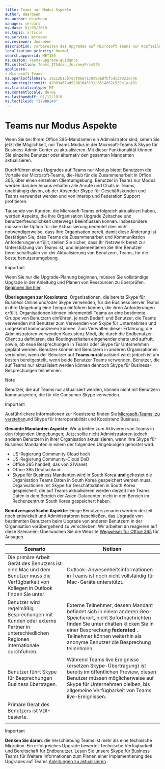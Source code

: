 ```yaml
---
title: Teams nur Modus Aspekte
author: dearbeen
ms.author: dearbeen
manager: serdars
ms.date: 01/09/2019
ms.topic: article
ms.service: msteams
ms.reviewer: dearbeen
description: Vorbereiten des Upgrades auf Microsoft Teams nur Kopfzeilen herunterladen
localization_priority: Normal
search.appverid: MET150
ms.custom: Teams-upgrade-guidance
MS.collection: Teams_ITAdmin_JourneyFromSfB
appliesto:
- Microsoft Teams
ms.openlocfilehash: 39212613b7ecf86e7138c90adfbf5dc3a021ac46
ms.sourcegitcommit: 42083a67ad92d81643131c8514d82c529a1ac491
ms.translationtype: MT
ms.contentlocale: de-DE
ms.lasthandoff: 01/12/2019
ms.locfileid: "27988240"
---
```

# <a name="teams-only-mode-considerations"></a>Teams nur Modus Aspekte

Wenn Sie bei Ihrem Office 365-Mandanten ein Administrator sind, sehen Sie jetzt die Möglichkeit, nur Teams Modus in der Microsoft-Teams & Skype für Business Admin Center zu aktualisieren.  Mit dieser Funktionalität können Sie einzelne Benutzer oder alternativ den gesamten Mandanten aktualisieren.  

Durchführen eines Upgrades auf Teams nur Modus bietet Benutzern die Vorteile der Microsoft-Teams, die-Hub für die Zusammenarbeit in Office 365, über einen einzelnen Clientumgebung. Benutzer in Teams nur Modus werden darüber hinaus erhalten alle Anrufe und Chats in Teams, unabhängig davon, ob der Absender Skype für Geschäftskunden und Teams verwendet werden und von Interop und Federation Support profitieren.

Tausende von Kunden, die Microsoft-Teams erfolgreich aktualisiert haben, werden Aspekte, die Ihre Organisation Upgrade Zeitachse und benutzerfreundlichkeit unterwegs beeinflussen können. Insbesondere müssen die Option für die Aktualisierung bedeutet dies nicht notwendigerweise, dass Ihre Organisation bereit, damit diese Änderung ist. Bestätigen Sie, dass Teams die Zusammenarbeit und Kommunikation Anforderungen erfüllt, stellen Sie sicher, dass Ihr Netzwerk bereit zur Unterstützung von Teams ist, und implementieren Sie Ihre Benutzer bereitschaftsplan vor der Aktualisierung von Benutzern, Teams, für die beste benutzerumgebung. 

> [!IMPORTANT]
> Wenn Sie nur die Upgrade-Planung beginnen, müssen Sie vollständige Upgrade in der Anleitung und Planen von Ressourcen zu überprüfen. [Beginnen Sie hier](upgrade-introduction.md). 

**Überlegungen zur Koexistenz**: Organisationen, die bereits Skype für Business Online und/oder Skype verwenden, für die Business Server Teams in ihre Umgebung eine Tempo einführen können, die ihren Anforderungen erfüllt. Organisationen können inkrementell Teams an eine bestimmte Gruppe von Benutzern einführen, je nach Bedarf, und Benutzer, die Teams verwenden mit Benutzer zum Verwenden von Skype für Unternehmen und umgekehrt kommunizieren können. Zum Verwalten dieser Erfahrung, die Administratoren verwenden Koexistenz Modi, die durch die Endbenutzer-Client zu definieren, das Routingverhalten eingehender chats und aufruft, sowie, ob neue Besprechungen in Teams oder Skype für Unternehmen geplant werden. Benutzer können mit Benutzern in anderen Organisationen verbinden, wenn der Benutzer auf **Teams nur**aktualisiert wird; jedoch ist am besten bereitgestellt, wenn beide Benutzer Teams verwenden. Benutzer, die auf Teams nur aktualisiert werden können dennoch Skype für Business-Besprechungen teilnehmen. 

> [!NOTE]
> Benutzer, die auf Teams nur aktualisiert werden, können nicht mit Benutzern kommunizieren, die für die Consumer Skype verwenden.

> [!IMPORTANT]
> Ausführlichere Informationen zur Koexistenz finden Sie [Microsoft-Teams, zu verstehen](teams-and-skypeforbusiness-coexistence-and-interoperability.md)und Skype für Interoperabilität und Koexistenz Business. 

**Gesamte Mandanten Aspekte**: Wir arbeiten zum Aktivieren von Teams in den folgenden Umgebungen; Jetzt sollte nicht Administratoren jedoch anderen Benutzern in ihrer Organisation aktualisieren, wenn ihre Skype für Business Mandanten in einem der folgenden Umgebungen gehostet wird:

 - US-Regierung Community Cloud hoch
 - US-Regierung Community-Cloud DoD
 - Office 365 handelt, das von 21Vianet
 - Office 365 Deutschland
 - Skype für Business Mandanten wird in South Korea **und** gehostet die Organisation Teams Daten in South Korea gespeichert werden muss. Organisationen mit Skype für Geschäftsdaten in South Korea gespeichert, die auf Teams aktualisieren werden derzeit ihre Teams Daten in dem Bereich der Asien-Datacenter, nicht in den Bereich im Rechenzentrum South Korea gespeichert haben.

**Benutzerspezifische Aspekte**: Einige Benutzerszenarien werden derzeit noch entwickelt und Administratoren beschließen, das Upgrade von bestimmten Benutzern beim Upgrade von anderen Benutzern in der Organisation vorübergehend zu verschieben. Wir arbeiten an reagieren auf diese Szenarien; Überwachen Sie die Website [Wegweiser für Office 365](https://www.microsoft.com/en-us/microsoft-365/roadmap) für Ansagen.

| Szenario | Notizen |
|----------|-------|
|Die primäre Arbeit Gerät des Benutzers ist eine Mac und dem Benutzer muss die Verfügbarkeit von Kollegen in Outlook finden Sie unter. | Outlook-Anwesenheitsinformationen in Teams ist noch nicht vollständig für Mac-Geräte unterstützt. |
| Benutzer wird regelmäßig Besprechungen mit Kunden oder externe Partner in unterschiedlichen Regionen internationale durchführen. | Externe Teilnehmer, dessen Mandant befindet sich in einem anderen Geo-Speicherort, nicht Sofortnachrichten finden Sie unter chatten klicken Sie in einer Besprechung **federated** . Teilnehmer können weiterhin als anonyme Benutzer die Besprechung teilnehmen. |
| Benutzer führt Skype für Besprechungen Business übertragen. |  Während Teams live Ereignisse (ersetzen Skype-Übertragung) ist bereits im öffentlichen Preview, diesen Benutzer müssen möglicherweise auf Skype für Unternehmen bleiben, bis allgemeine Verfügbarkeit von Teams live-Ereignissen.
| Primäre Gerät des Benutzers ist VDI-basierte. | |
|||

> [!IMPORTANT]
> **Denken Sie daran**: die Verschiebung Teams ist mehr als eine technische Migration. Ein erfolgreiches Upgrade bewertet Technische Verfügbarkeit und Bereitschaft für Endbenutzer. Lesen Sie unsere Skype für Business Teams für Weitere Informationen zum Planen einer Implementierung des Upgrades auf Teams [Anleitungen zu aktualisieren](upgrade-framework.md) .  

